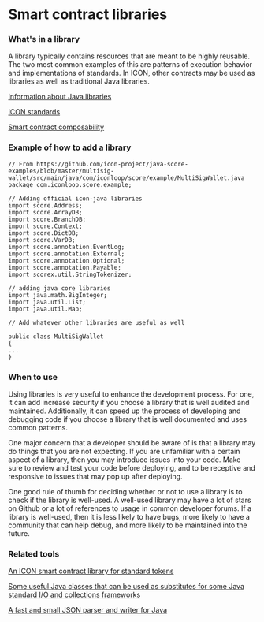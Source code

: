 # Smart contract libraries

### What's in a library <a href="#whats-in-a-library" id="whats-in-a-library"></a>

A library typically contains resources that are meant to be highly reusable. The two most common examples of this are patterns of execution behavior and implementations of standards. In ICON, other contracts may be used as libraries as well as traditional Java libraries.

[Information about Java libraries](https://happycoding.io/tutorials/java/libraries)

[ICON standards](https://github.com/icon-project/IIPs)

[Smart contract composability](composability.md)

### Example of how to add a library <a href="#how-to" id="how-to"></a>

```
// From https://github.com/icon-project/java-score-examples/blob/master/multisig-wallet/src/main/java/com/iconloop/score/example/MultiSigWallet.java
package com.iconloop.score.example;

// Adding official icon-java libraries
import score.Address;
import score.ArrayDB;
import score.BranchDB;
import score.Context;
import score.DictDB;
import score.VarDB;
import score.annotation.EventLog;
import score.annotation.External;
import score.annotation.Optional;
import score.annotation.Payable;
import scorex.util.StringTokenizer;

// adding java core libraries
import java.math.BigInteger;
import java.util.List;
import java.util.Map;

// Add whatever other libraries are useful as well

public class MultiSigWallet
{
...
}
```

### When to use <a href="#when-to-use" id="when-to-use"></a>

Using libraries is very useful to enhance the development process. For one, it can add increase security if you choose a library that is well audited and maintained. Additionally, it can speed up the process of developing and debugging code if you choose a library that is well documented and uses common patterns.

One major concern that a developer should be aware of is that a library may do things that you are not expecting. If you are unfamiliar with a certain aspect of a library, then you may introduce issues into your code. Make sure to review and test your code before deploying, and to be receptive and responsive to issues that may pop up after deploying.

One good rule of thumb for deciding whether or not to use a library is to check if the library is well-used. A well-used library may have a lot of stars on Github or a lot of references to usage in common developer forums. If a library is well-used, then it is less likely to have bugs, more likely to have a community that can help debug, and more likely to be maintained into the future.

### Related tools <a href="#related-tools" id="related-tools"></a>

[An ICON smart contract library for standard tokens](https://github.com/sink772/javaee-tokens)

[Some useful Java classes that can be used as substitutes for some Java standard I/O and collections frameworks](https://github.com/icon-project/javaee-scorex)

[A fast and small JSON parser and writer for Java](https://github.com/sink772/minimal-json)
